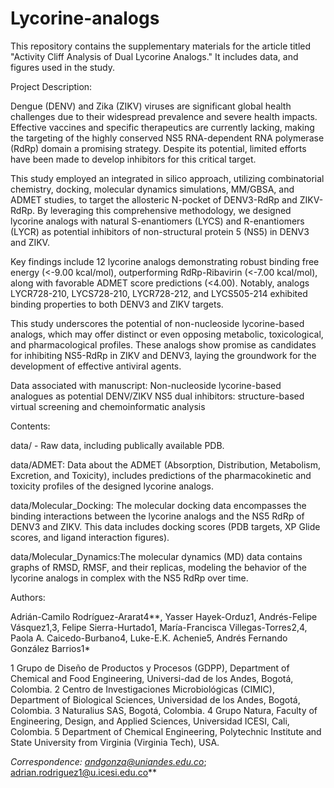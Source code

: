 # Lycorine-analogs
This repository contains the supplementary materials for the article titled "Activity Cliff Analysis of Dual Lycorine Analogs." It includes data, and figures used in the study.

Project Description: 

Dengue (DENV) and Zika (ZIKV) viruses are significant global health challenges due to their widespread prevalence and severe health impacts. Effective vaccines and specific therapeutics are currently lacking, making the targeting of the highly conserved NS5 RNA-dependent RNA polymerase (RdRp) domain a promising strategy. Despite its potential, limited efforts have been made to develop inhibitors for this critical target.

This study employed an integrated in silico approach, utilizing combinatorial chemistry, docking, molecular dynamics simulations, MM/GBSA, and ADMET studies, to target the allosteric N-pocket of DENV3-RdRp and ZIKV-RdRp. By leveraging this comprehensive methodology, we designed lycorine analogs with natural S-enantiomers (LYCS) and R-enantiomers (LYCR) as potential inhibitors of non-structural protein 5 (NS5) in DENV3 and ZIKV.

Key findings include 12 lycorine analogs demonstrating robust binding free energy (<-9.00 kcal/mol), outperforming RdRp-Ribavirin (<-7.00 kcal/mol), along with favorable ADMET score predictions (<4.00). Notably, analogs LYCR728-210, LYCS728-210, LYCR728-212, and LYCS505-214 exhibited binding properties to both DENV3 and ZIKV targets.

This study underscores the potential of non-nucleoside lycorine-based analogs, which may offer distinct or even opposing metabolic, toxicological, and pharmacological profiles. These analogs show promise as candidates for inhibiting NS5-RdRp in ZIKV and DENV3, laying the groundwork for the development of effective antiviral agents.

Data associated with manuscript: Non-nucleoside lycorine-based analogues as potential DENV/ZIKV NS5 dual inhibitors: structure-based virtual screening and chemoinformatic analysis

Contents: 

data/ - Raw data, including publically available PDB. 

data/ADMET: Data about the ADMET (Absorption, Distribution, Metabolism, Excretion, and Toxicity), includes predictions of the pharmacokinetic and toxicity profiles of the designed lycorine analogs.

data/Molecular_Docking: The molecular docking data encompasses the binding interactions between the lycorine analogs and the NS5 RdRp of DENV3 and ZIKV.  This data includes docking scores (PDB targets, XP Glide scores, and ligand interaction figures).

data/Molecular_Dynamics:The molecular dynamics (MD) data contains graphs of RMSD, RMSF, and their replicas, modeling the behavior of the lycorine analogs in complex with the NS5 RdRp over time.

Authors: 

Adrián-Camilo Rodríguez-Ararat4**, Yasser Hayek-Orduz1, Andrés-Felipe Vásquez1,3, Felipe Sierra-Hurtado1, María-Francisca Villegas-Torres2,4, Paola A. Caicedo-Burbano4, Luke-E.K. Achenie5, Andrés Fernando González Barrios1*

1 Grupo de Diseño de Productos y Procesos (GDPP), Department of Chemical and Food Engineering, Universi-dad de los Andes, Bogotá, Colombia.
2 Centro de Investigaciones Microbiológicas (CIMIC), Department of Biological Sciences, Universidad de los Andes, Bogotá, Colombia.
3 Naturalius SAS, Bogotá, Colombia.
4 Grupo Natura, Faculty of Engineering, Design, and Applied Sciences, Universidad ICESI, Cali, Colombia.
5 Department of Chemical Engineering, Polytechnic Institute and State University from Virginia (Virginia Tech), USA.

*Correspondence: andgonza@uniandes.edu.co*; adrian.rodriguez1@u.icesi.edu.co**

